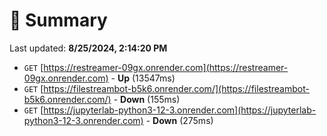 # 📖 Summary
Last updated: **8/25/2024, 2:14:20 PM**

- `GET` [https://restreamer-09gx.onrender.com](https://restreamer-09gx.onrender.com) - **Up** (13547ms)
- `GET` [https://filestreambot-b5k6.onrender.com/](https://filestreambot-b5k6.onrender.com/) - **Down** (155ms)
- `GET` [https://jupyterlab-python3-12-3.onrender.com](https://jupyterlab-python3-12-3.onrender.com) - **Down** (275ms)

